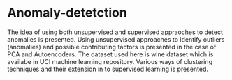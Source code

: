 # Anomaly-detetction
The idea of using both unsupervised and supervised appraoches to detect anomalies is presented.
Using unsupervised approaches to identify outliers (anomalies) and possible contributing factors is presented in the case of PCA and Autoencoders.
The dataset used here is wine dataset which is availabe in UCI machine learning repository.
Various ways of clustering techniques and their extension in to supervised learning is presented.
